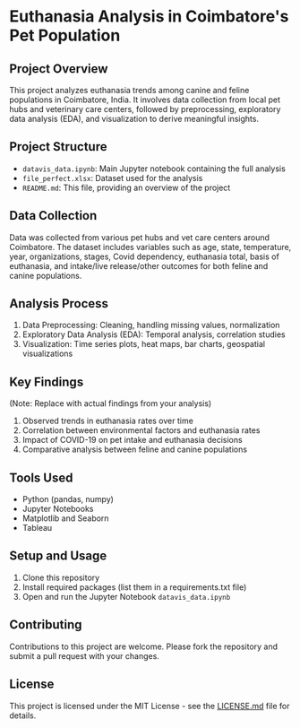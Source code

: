 # Euthanasia Analysis in Coimbatore's Pet Population

## Project Overview
This project analyzes euthanasia trends among canine and feline populations in Coimbatore, India. It involves data collection from local pet hubs and veterinary care centers, followed by preprocessing, exploratory data analysis (EDA), and visualization to derive meaningful insights.

## Project Structure
- `datavis_data.ipynb`: Main Jupyter notebook containing the full analysis
- `file_perfect.xlsx`: Dataset used for the analysis
- `README.md`: This file, providing an overview of the project

## Data Collection
Data was collected from various pet hubs and vet care centers around Coimbatore. The dataset includes variables such as age, state, temperature, year, organizations, stages, Covid dependency, euthanasia total, basis of euthanasia, and intake/live release/other outcomes for both feline and canine populations.

## Analysis Process
1. Data Preprocessing: Cleaning, handling missing values, normalization
2. Exploratory Data Analysis (EDA): Temporal analysis, correlation studies
3. Visualization: Time series plots, heat maps, bar charts, geospatial visualizations

## Key Findings
(Note: Replace with actual findings from your analysis)
1. Observed trends in euthanasia rates over time
2. Correlation between environmental factors and euthanasia rates
3. Impact of COVID-19 on pet intake and euthanasia decisions
4. Comparative analysis between feline and canine populations

## Tools Used
- Python (pandas, numpy)
- Jupyter Notebooks
- Matplotlib and Seaborn
- Tableau

## Setup and Usage
1. Clone this repository
2. Install required packages (list them in a requirements.txt file)
3. Open and run the Jupyter Notebook `datavis_data.ipynb`

## Contributing
Contributions to this project are welcome. Please fork the repository and submit a pull request with your changes.

## License
This project is licensed under the MIT License - see the [LICENSE.md](LICENSE.md) file for details.